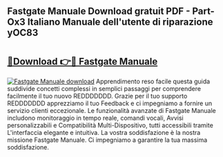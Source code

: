 ## Fastgate Manuale Download gratuit PDF - Part-Ox3 Italiano Manuale dell'utente di riparazione yOC83

# <h2><a href="http://dfd8qbu.blite.top/?on=Fastgate+Manuale">🔗Download 👉🔴 Fastgate Manuale</a></h2>

[![Fastgate Manuale download](https://i.imgur.com/lujVjoI.png)](http://dfd8qbu.blite.top/?on=Fastgate+Manuale)
Apprendimento reso facile questa guida suddivide concetti complessi in semplici passaggi per comprendere facilmente il tuo nuovo REDDDDDDD. Grazie per il tuo supporto REDDDDDDD apprezziamo il tuo Feedback e ci impegniamo a fornire un servizio clienti eccezionale. Le funzionalità avanzate di Fastgate Manuale includono monitoraggio in tempo reale, comandi vocali, Avvisi personalizzabili e Compatibilità Multi-Dispositivo, tutti accessibili tramite L'interfaccia elegante e intuitiva. La vostra soddisfazione è la nostra missione Fastgate Manuale. Ci impegniamo a garantire la tua massima soddisfazione.
